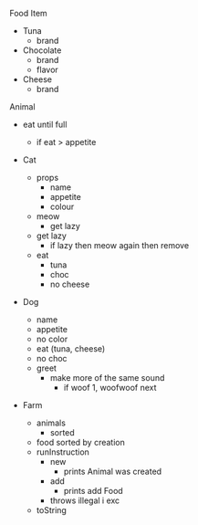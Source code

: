  Food Item
 - Tuna
    - brand
 - Chocolate
    - brand
    - flavor
 - Cheese
    - brand

Animal
- eat until full
    - if eat > appetite

 - Cat
    - props
        - name
        - appetite
        - colour
    - meow
        - get lazy
    - get lazy
        - if lazy then meow again then remove
    - eat
        - tuna
        - choc
        - no cheese
- Dog
    - name
    - appetite
    - no color
    - eat (tuna, cheese)
    - no choc 
    - greet
        - make more of the same sound
            - if woof 1, woofwoof next

- Farm
    - animals
        - sorted
    - food sorted by creation
    - runInstruction
        - new
            - prints Animal was created
        - add
            - prints add Food
        - throws illegal i exc
    - toString
